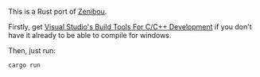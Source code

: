 This is a Rust port of [Zenibou](https://github.com/Nostress767/Zenibou).

Firstly, get [Visual Studio's Build Tools For C/C++ Development](https://visualstudio.microsoft.com/downloads/?q=build+tools) if you don't have it already to be able to compile for windows.

Then, just run:  

    cargo run
